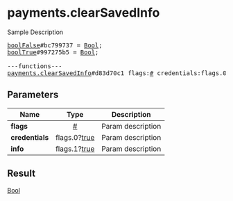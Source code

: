 # payments.clearSavedInfo

Sample Description

<pre>
<a href="../constructor/boolFalse.md">boolFalse</a>#bc799737 = <a href="../type/Bool.md">Bool</a>;
<a href="../constructor/boolTrue.md">boolTrue</a>#997275b5 = <a href="../type/Bool.md">Bool</a>;

---functions---
<a href="../method/payments.clearSavedInfo.md">payments.clearSavedInfo</a>#d83d70c1 flags:<a href="../type/#.md">#</a> credentials:flags.0?<a href="../type/true.md">true</a> info:flags.1?<a href="../type/true.md">true</a> = <a href="../type/Bool.md">Bool</a>;</pre>
## Parameters

| Name | Type | Description |
|------|:----:|-------------|
| **flags** | <a href="../type/#.md">#</a> | Param description |
| **credentials** | flags.0?<a href="../type/true.md">true</a> | Param description |
| **info** | flags.1?<a href="../type/true.md">true</a> | Param description |

## Result

<a href="../type/Bool.md">Bool</a>

